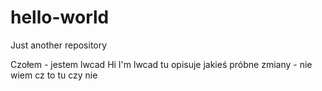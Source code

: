 # hello-world
Just another repository

Czołem - jestem lwcad
Hi I'm lwcad 
tu opisuje jakieś próbne zmiany - nie wiem cz to tu czy nie
